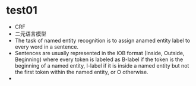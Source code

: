 # test01

- CRF
- 二元语言模型
- The task of named entity recognition is to assign anamed entity label to every word in a sentence.
- Sentences are usually represented in the IOB format (Inside, Outside, Beginning) where every  token  is  labeled  as  B-label if  the  token  is  the beginning  of  a  named  entity,  I-label if  it  is  inside a  named  entity  but  not  the  first  token  within  the named  entity,  or  O  otherwise.
- 